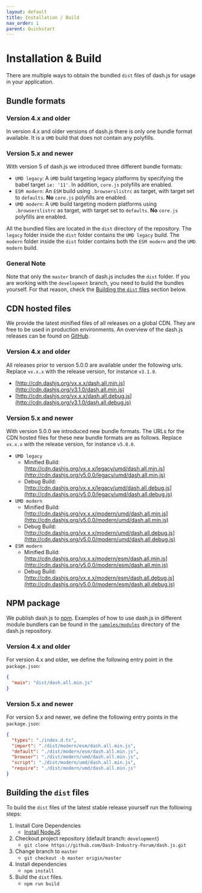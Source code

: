 ```yaml
---
layout: default
title: Installation / Build
nav_order: 1
parent: Quickstart
---
```


# Installation & Build  

There are multiple ways to obtain the bundled `dist` files of dash.js for usage in your application.

## Bundle formats

### Version 4.x and older

In version 4.x and older versions of dash.js there is only one bundle format available. It is a `UMD` build that does
not contain any polyfills.

### Version 5.x and newer

With version 5 of dash.js we introduced three different bundle formats:

* `UMD legacy`: A `UMD` build targeting legacy platforms by specifying the babel target  `ie: '11'`. In addition,
  `core.js` polyfills are enabled.
* `ESM modern`: An `ESM` build using `.browserslistrc` as target, with target set to `defaults`. **No** `core.js`
  polyfills are enabled.
* `UMD modern`:  A `UMD` build targeting modern platforms using `.browserslistrc` as target, with target set to
  `defaults`. **No** `core.js` polyfills are enabled.

All the bundled files are located in the `dist` directory of the repository. The `legacy` folder inside the `dist`
folder contains the `UMD legacy` build. The `modern` folder inside the `dist` folder contains both the `ESM modern` and
the `UMD modern` build.

### General Note

Note that only the `master` branch of dash.js includes the `dist` folder. If you are working with the `development`
branch, you need to build the bundles yourself. For that reason, check
the [Building the `dist` files](#building-the-dist-files) section below.

## CDN hosted files

We provide the latest minified files of all releases on a global CDN. They are free to be used in production
environments. An overview
of the dash.js releases can be found on [GitHub](https://github.com/Dash-Industry-Forum/dash.js/releases).

### Version 4.x and older

All releases prior to version 5.0.0 are available under the following urls. Replace `vx.x.x` with the release version,
for
instance `v3.1.0`.

- [http://cdn.dashjs.org/vx.x.x/dash.all.min.js](http://cdn.dashjs.org/v3.1.0/dash.all.min.js)
- [http://cdn.dashjs.org/vx.x.x/dash.all.debug.js](http://cdn.dashjs.org/v3.1.0/dash.all.debug.js)

### Version 5.x and newer

With version 5.0.0 we introduced new bundle formats. The URLs for the CDN hosted files for these new bundle formats
are as follows. Replace `vx.x.x` with the release version, for instance `v5.0.0`.

- `UMD legacy`
    - Minified
      Build: [http://cdn.dashjs.org/vx.x.x/legacy/umd/dash.all.min.js](http://cdn.dashjs.org/v5.0.0/legacy/umd/dash.all.min.js)
    - Debug
      Build: [http://cdn.dashjs.org/vx.x.x/legacy/umd/dash.all.debug.js](http://cdn.dashjs.org/v5.0.0/legacy/umd/dash.all.debug.js)
- `UMD modern`
    - Minified
      Build: [http://cdn.dashjs.org/vx.x.x/modern/umd/dash.all.min.js](http://cdn.dashjs.org/v5.0.0/modern/umd/dash.all.min.js)
    - Debug
      Build: [http://cdn.dashjs.org/vx.x.x/modern/umd/dash.all.debug.js](http://cdn.dashjs.org/v5.0.0/modern/umd/dash.all.debug.js)
- `ESM modern`
    - Minified
      Build: [http://cdn.dashjs.org/vx.x.x/modern/esm/dash.all.min.js](http://cdn.dashjs.org/v5.0.0/modern/esm/dash.all.min.js)
    - Debug
      Build: [http://cdn.dashjs.org/vx.x.x/modern/esm/dash.all.debug.js](http://cdn.dashjs.org/v5.0.0/modern/esm/dash.all.debug.js)

## NPM package

We publish dash.js to [npm](https://www.npmjs.com/package/dashjs). Examples of how to use dash.js in different module
bundlers can be found in
the [`samples/modules`](https://github.com/Dash-Industry-Forum/dash.js/tree/development/samples/modules) directory of
the dash.js repository.

### Version 4.x and older

For version 4.x and older, we define the following entry point in the `package.json`:

````json
{
  "main": "dist/dash.all.min.js"
}
````

### Version 5.x and newer

For version 5.x and newer, we define the following entry points in the `package.json`:

````json
{
  "types": "./index.d.ts",
  "import": "./dist/modern/esm/dash.all.min.js",
  "default": "./dist/modern/esm/dash.all.min.js",
  "browser": "./dist/modern/umd/dash.all.min.js",
  "script": "./dist/modern/umd/dash.all.min.js",
  "require": "./dist/modern/umd/dash.all.min.js"
}
````

## Building the `dist` files 

To build the `dist` files of the latest stable release yourself run the following steps:

1. Install Core Dependencies
    * [Install NodeJS](http://nodejs.org/)
2. Checkout project repository (default branch: `development`)
    * ```git clone https://github.com/Dash-Industry-Forum/dash.js.git```
3. Change branch to `master`
    * ```git checkout -b master origin/master```
4. Install dependencies
    * ```npm install```
5. Build the `dist` files.
    * ```npm run build```


